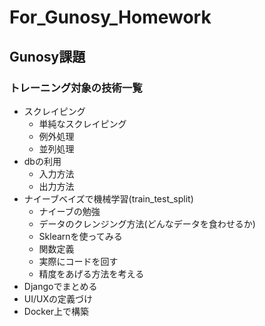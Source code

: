# For_Gunosy_Homework
## Gunosy課題
### トレーニング対象の技術一覧
- スクレイピング
  - 単純なスクレイピング
  - 例外処理
  - 並列処理
- dbの利用
  - 入力方法
  - 出力方法
- ナイーブベイズで機械学習(train_test_split)
  - ナイーブの勉強
  - データのクレンジング方法(どんなデータを食わせるか)
  - Sklearnを使ってみる
  - 関数定義
  - 実際にコードを回す
  - 精度をあげる方法を考える
- Djangoでまとめる
- UI/UXの定義づけ
- Docker上で構築
